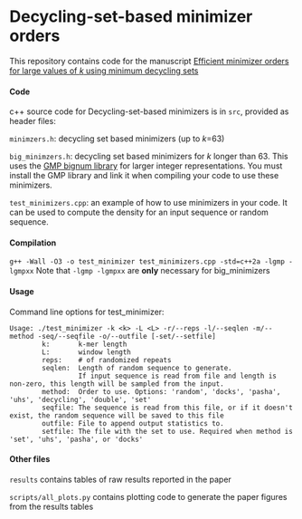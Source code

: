 # Decycling-set-based minimizer orders

This repository contains code for the manuscript [Efficient minimizer orders for large values of *k* using minimum decycling sets](https://www.biorxiv.org/content/10.1101/2022.10.18.512682)

#### Code
c++ source code for Decycling-set-based minimizers is in `src`, provided as header files:

`minimzers.h`: decycling set based minimizers (up to *k*=63)

`big_minimzers.h`: decycling set based minimizers for *k* longer than 63. This uses the [GMP bignum library](https://gmplib.org/) for larger integer representations. You must install the GMP library and link it when compiling your code to use these minimizers.

`test_minimizers.cpp`: an example of how to use minimizers in your code. It can be used to compute the density for an input sequence or random sequence.

#### Compilation 
`g++ -Wall -O3 -o test_minimizer test_minimizers.cpp -std=c++2a -lgmp -lgmpxx` Note that `-lgmp -lgmpxx` are **only** necessary for big_minimizers

#### Usage
Command line options for test_minimizer:
```
Usage: ./test_minimizer -k <k> -L <L> -r/--reps -l/--seqlen -m/--method -seq/--seqfile -o/--outfile [-set/--setfile]
        k:       k-mer length
        L:       window length
        reps:    # of randomized repeats
        seqlen:  Length of random sequence to generate.
                 If input sequence is read from file and length is non-zero, this length will be sampled from the input.
        method:  Order to use. Options: 'random', 'docks', 'pasha', 'uhs', 'decycling', 'double', 'set'
        seqfile: The sequence is read from this file, or if it doesn't exist, the random sequence will be saved to this file
        outfile: File to append output statistics to.
        setfile: The file with the set to use. Required when method is 'set', 'uhs', 'pasha', or 'docks'
```

#### Other files
`results` contains tables of raw results reported in the paper

`scripts/all_plots.py` contains plotting code to generate the paper figures from the results tables


